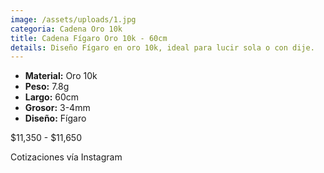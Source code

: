 ```yaml
---
image: /assets/uploads/1.jpg
categoria: Cadena Oro 10k
title: Cadena Fígaro Oro 10k - 60cm
details: Diseño Fígaro en oro 10k, ideal para lucir sola o con dije.
---
```

* **M﻿aterial:** Oro 10k
* **P﻿eso:** 7.8g
* **L﻿argo:** 60cm
* **G﻿rosor:** 3-4mm
* **D﻿iseño:** Fígaro

$﻿11,350 - $11,650

C﻿otizaciones vía Instagram
